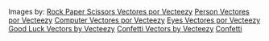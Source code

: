 Images by:
<a href="https://es.vecteezy.com/vectores-gratis/rock-paper-scissors">Rock Paper Scissors Vectores por Vecteezy</a>
<a href="https://es.vecteezy.com/vectores-gratis/person">Person Vectores por Vecteezy</a>
<a href="https://es.vecteezy.com/vectores-gratis/computer">Computer Vectores por Vecteezy</a>
<a href="https://es.vecteezy.com/vectores-gratis/eyes">Eyes Vectores por Vecteezy</a>
<a href="https://www.vecteezy.com/free-vector/good-luck">Good Luck Vectors by Vecteezy</a>
<a href="https://www.vecteezy.com/free-vector/confetti">Confetti Vectors by Vecteezy</a>
<a href="https://www.pngfind.com/download/mRboT_confetti-clipart-pictures-image-png-images-birthday-party">Confetti</a>